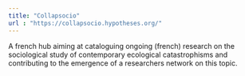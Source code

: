 ```yaml
---
title: "Collapsocio"
url : "https://collapsocio.hypotheses.org/"
---
```


A french hub aiming at cataloguing ongoing (french) research on the sociological study of contemporary ecological catastrophisms and contributing to the emergence of a researchers network on this topic.

